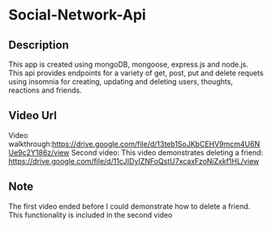 # Social-Network-Api

## Description

This app is created using mongoDB, mongoose, express.js and node.js. This api provides endpoints for a variety of get, post, put and delete requets using insomnia for creating, updating and deleting users, thoughts, reactions and friends.

## Video Url
Video walkthrough:https://drive.google.com/file/d/13teb1SoJKbCEHV9mcm4U6NUe9c2Y186z/view
Second video: This video demonstrates deleting a friend: https://drive.google.com/file/d/11cJIDyIZNFoQstU7xcaxFzoNiZxkf1HL/view

## Note
The first video ended before I could demonstrate how to delete a friend. This functionality is included in the second video


